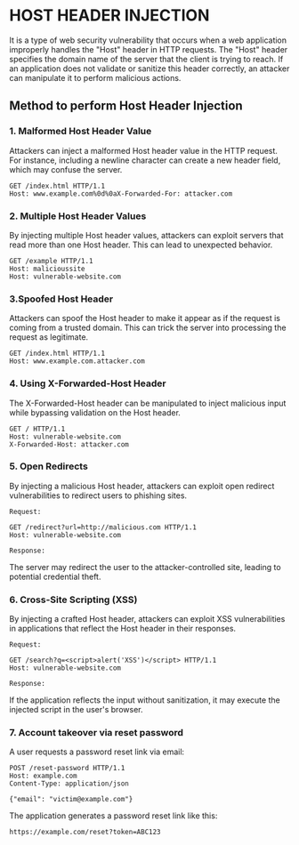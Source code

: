 # HOST HEADER INJECTION

It is a type of web security vulnerability that occurs when a web application improperly handles the "Host" header in HTTP requests. The "Host" header specifies the domain name of the server that the client is trying to reach. If an application does not validate or sanitize this header correctly, an attacker can manipulate it to perform malicious actions.

## Method to perform Host Header Injection

### 1. Malformed Host Header Value

Attackers can inject a malformed Host header value in the HTTP request. For instance, including a newline character can create a new header field, which may confuse the server.
```text
GET /index.html HTTP/1.1  
Host: www.example.com%0d%0aX-Forwarded-For: attacker.com  
```
### 2. Multiple Host Header Values
By injecting multiple Host header values, attackers can exploit servers that read more than one Host header. This can lead to unexpected behavior.
```text
GET /example HTTP/1.1  
Host: malicioussite  
Host: vulnerable-website.com  
```
### 3.Spoofed Host Header
Attackers can spoof the Host header to make it appear as if the request is coming from a trusted domain. This can trick the server into processing the request as legitimate.
```text
GET /index.html HTTP/1.1  
Host: www.example.com.attacker.com  
```
### 4. Using X-Forwarded-Host Header
The X-Forwarded-Host header can be manipulated to inject malicious input while bypassing validation on the Host header.
```text
GET / HTTP/1.1  
Host: vulnerable-website.com  
X-Forwarded-Host: attacker.com  
```
### 5. Open Redirects
By injecting a malicious Host header, attackers can exploit open redirect vulnerabilities to redirect users to phishing sites.

`Request:`
```text
GET /redirect?url=http://malicious.com HTTP/1.1  
Host: vulnerable-website.com
``` 
`Response:`

The server may redirect the user to the attacker-controlled site, leading to potential credential theft.

### 6. Cross-Site Scripting (XSS)
By injecting a crafted Host header, attackers can exploit XSS vulnerabilities in applications that reflect the Host header in their responses.

`Request:`
```text
GET /search?q=<script>alert('XSS')</script> HTTP/1.1  
Host: vulnerable-website.com  
```
`Response:`

If the application reflects the input without sanitization, it may execute the injected script in the user's browser.

### 7. Account takeover via reset password

A user requests a password reset link via email:
```text
POST /reset-password HTTP/1.1
Host: example.com
Content-Type: application/json

{"email": "victim@example.com"}
```
The application generates a password reset link like this:
```text
https://example.com/reset?token=ABC123
```


